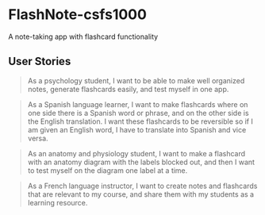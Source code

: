 # FlashNote-csfs1000
 A note-taking app with flashcard functionality 

## User Stories

> As a psychology student, I want to be able to make well organized notes, generate flashcards easily, and test myself in one app. 

> As a Spanish language learner, I want to make flashcards where on one side there is a Spanish word or phrase, and on the other side is the English translation. I want these flashcards to be reversible so if I am given an English word, I have to translate into Spanish and vice versa. 

> As an anatomy and physiology student, I want to make a flashcard with an anatomy diagram with the labels blocked out, and then I want to test myself on the diagram one label at a time.

> As a French language instructor, I want to create notes and flashcards that are relevant to my course, and share them with my students as a learning resource.
